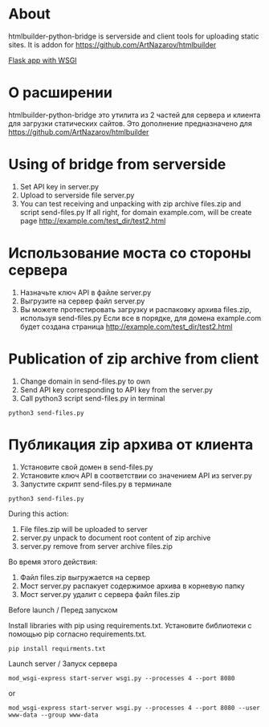 # About

htmlbuilder-python-bridge is serverside and client tools for uploading static sites. 
It is addon for https://github.com/ArtNazarov/htmlbuilder

[Flask app with WSGI](http://apprr.rf.gd/flask.png)

# О расширении

htmlbuilder-python-bridge это утилита из 2 частей для сервера и клиента для загрузки статических сайтов. 
Это дополнение предназначено для https://github.com/ArtNazarov/htmlbuilder


# Using of bridge from serverside

1. Set API key in server.py
2. Upload to serverside file server.py
3. You can test receiving and unpacking with zip archive files.zip and script send-files.py
If all right, for domain example.com, will be create page http://example.com/test_dir/test2.html


# Использование моста со стороны сервера

1. Назначьте ключ API в файле server.py
2. Выгрузите на сервер файл server.py
3. Вы можете протестировать загрузку и распаковку архива files.zip, используя send-files.py
Если все в порядке, для домена example.com будет создана страница http://example.com/test_dir/test2.html


# Publication of zip archive from client

1. Change domain in send-files.py to own
2. Send API key corresponding to API key from the server.py
2. Call python3 script send-files.py in terminal

```
python3 send-files.py
```

# Публикация zip архива от клиента

1. Установите свой домен в send-files.py
2. Установите ключ API в соответствии со значением API из server.py
2. Запустите скрипт send-files.py в терминале

```
python3 send-files.py
```

During this action:

1. File files.zip will be uploaded to server
2. server.py unpack to document root content of zip archive
3. server.py remove from server archive files.zip

Во время этого действия:

1. Файл files.zip выгружается на сервер
2. Мост server.py распакует содержимое архива в корневую папку
3. Мост server.py удалит с сервера файл files.zip

Before launch / Перед запуском

Install libraries with pip using requirements.txt.
Установите библиотеки с помощью pip согласно requirements.txt.
```
pip install requirments.txt
```

Launch server / Запуск сервера
```
mod_wsgi-express start-server wsgi.py --processes 4 --port 8080
```

or

```
mod_wsgi-express start-server wsgi.py --processes 4 --port 8080 --user www-data --group www-data
```
